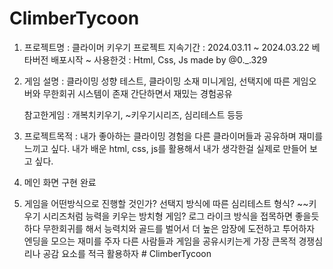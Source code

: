 # ClimberTycoon

1. 프로젝트명 : 클라이머 키우기
   프로젝트 지속기간 : 2024.03.11 ~
                      2024.03.22 베타버전 배포시작 ~
   사용한것 : Html, Css, Js
   made by @0._.329                  

2. 게임 설명 : 클라이밍 성향 테스트, 클라이밍 소재 미니게임, 
              선택지에 따른 게임오버와 무한회귀 시스템이 존재
              간단하면서 재밌는 경험공유 

   참고한게임 : 개복치키우기, ~키우기시리즈, 심리테스트 등등

3. 프로젝트목적 : 내가 좋아하는 클라이밍 경험을 다른 클라이머들과 공유하며 재미를 느끼고 싶다.
                 내가 배운 html, css, js를 활용해서 내가 생각한걸 실제로 만들어 보고 싶다.



4. 메인 화면 구현 완료

5. 게임을 어떤방식으로 진행할 것인가?
   선택지 방식에 따른 심리테스트 형식?
   ~~키우기 시리즈처럼 능력을 키우는 방치형 게임?
   로그 라이크 방식을 접목하면 좋을듯 하다
   무한회귀를 해서 능력치와 골드를 벌어서 더 높은 암장에 도전하고 투어하자 
   엔딩을 모으는 재미를 주자 
   다른 사람들과 게임을 공유시키는게 가장 큰목적
   경쟁심리나 공감 요소를 적극 활용하자 # ClimberTycoon
